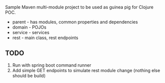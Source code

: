 Sample Maven multi-module project to be used as guinea pig for Clojure POC.

 * parent - has modules, common properties and dependencies
  * domain - POJOs
  * service - services
  * rest - main class, rest endpoints

## TODO
1.  Run with spring boot command runner
2.  Add simple GET endpoints to simulate rest module change (nothing else should be build)

